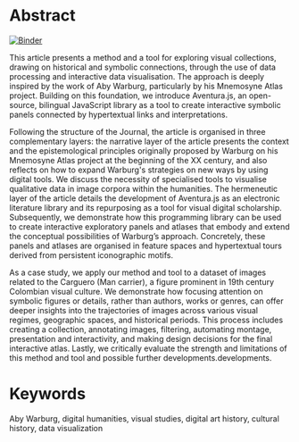 # Abstract

[![Binder](https://mybinder.org/badge_logo.svg)](https://mybinder.org/v2/gh/jdh-observer/48RGuzM4qfVA/main?filepath=article.ipynb)

This article presents a method and a tool for exploring visual collections, drawing on historical and symbolic connections, through the use of data processing and interactive data visualisation. The approach is deeply inspired by the work of Aby Warburg, particularly by his Mnemosyne Atlas project. Building on this foundation, we introduce Aventura.js, an open-source, bilingual JavaScript library as a tool to create interactive symbolic panels connected by hypertextual links and interpretations.

Following the structure of the Journal, the article is organised in three complementary layers: the narrative layer of the article presents the context and the epistemological principles originally proposed by Warburg on his Mnemosyne Atlas project at the beginning of the XX century, and also reflects on how to expand Warburg's strategies on new ways by using digital tools. We discuss the necessity of specialised tools to visualise qualitative data in image corpora within the humanities. The hermeneutic layer of the article details the development of Aventura.js as an electronic literature library and its repurposing as a tool for visual digital scholarship. Subsequently, we demonstrate how this programming library can be used to create interactive exploratory panels and atlases that embody and extend the conceptual possibilities of Warburg’s approach. Concretely, these panels and atlases are organised in feature spaces and hypertextual tours derived from persistent iconographic motifs.

As a case study, we apply our method and tool to a dataset of images related to the Carguero (Man carrier), a figure prominent in 19th century Colombian visual culture. We demonstrate how focusing attention on symbolic figures or details, rather than authors, works or genres, can offer deeper insights into the trajectories of images across various visual regimes, geographic spaces, and historical periods. This process includes creating a collection, annotating images, filtering, automating montage, presentation and interactivity, and making design decisions for the final interactive atlas. Lastly, we critically evaluate the strength and limitations of this method and tool and possible further developments.developments.

# Keywords
Aby Warburg, digital humanities, visual studies, digital art history, cultural history, data visualization
